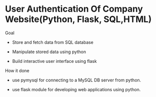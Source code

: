 # User Authentication Of Company Website(Python, Flask, SQL,HTML)
Goal

- Store and fetch data from  SQL database 

-  Manipulate stored data using python

-  Build interactive user interface using flask

How it done

- use pymysql for connecting to a MySQL DB server from python.

- use flask module for developing web applications using python.
